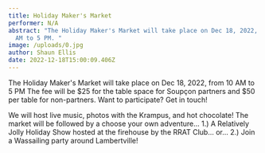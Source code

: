 ```yaml
---
title: Holiday Maker's Market
performer: N/A
abstract: "The Holiday Maker's Market will take place on Dec 18, 2022, from 10
  AM to 5 PM. "
image: /uploads/0.jpg
author: Shaun Ellis
date: 2022-12-18T15:00:09.406Z
---
```

The Holiday Maker's Market will take place on Dec 18, 2022, from 10 AM to 5 PM
The fee will be $25 for the table space for Soupçon partners and $50 per table for non-partners. Want to participate? Get in touch!

W﻿e will host live music, photos with the Krampus, and hot chocolate! The market will be followed by a choose your own adventure... 1.) A Relatively Jolly Holiday Show hosted at the firehouse by the RRAT Club... or... 2.) Join a Wassailing party around Lambertville!